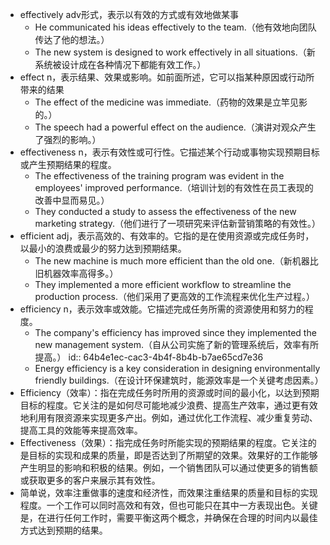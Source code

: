 - effectively adv形式，表示以有效的方式或有效地做某事
	- He communicated his ideas effectively to the team.（他有效地向团队传达了他的想法。）
	- The new system is designed to work effectively in all situations.（新系统被设计成在各种情况下都能有效工作。）
- effect  n，表示结果、效果或影响。如前面所述，它可以指某种原因或行动所带来的结果
	- The effect of the medicine was immediate.（药物的效果是立竿见影的。）
	- The speech had a powerful effect on the audience.（演讲对观众产生了强烈的影响。）
- effectiveness n，表示有效性或可行性。它描述某个行动或事物实现预期目标或产生预期结果的程度。
	- The effectiveness of the training program was evident in the employees' improved performance.（培训计划的有效性在员工表现的改善中显而易见。）
	- They conducted a study to assess the effectiveness of the new marketing strategy.（他们进行了一项研究来评估新营销策略的有效性。）
- efficient adj，表示高效的、有效率的。它指的是在使用资源或完成任务时，以最小的浪费或最少的努力达到预期结果。
	- The new machine is much more efficient than the old one.（新机器比旧机器效率高得多。）
	- They implemented a more efficient workflow to streamline the production process.（他们采用了更高效的工作流程来优化生产过程。）
- efficiency n，表示效率或效能。它描述完成任务所需的资源使用和努力的程度。
	- The company's efficiency has improved since they implemented the new management system.（自从公司实施了新的管理系统后，效率有所提高。）
	  id:: 64b4e1ec-cac3-4b4f-8b4b-b7ae65cd7e36
	- Energy efficiency is a key consideration in designing environmentally friendly buildings.（在设计环保建筑时，能源效率是一个关键考虑因素。）
- Efficiency（效率）：指在完成任务时所用的资源或时间的最小化，以达到预期目标的程度。它关注的是如何尽可能地减少浪费、提高生产效率，通过更有效地利用有限资源来实现更多产出。例如，通过优化工作流程、减少重复劳动、提高工具的效能等来提高效率。
- Effectiveness（效果）：指完成任务时所能实现的预期结果的程度。它关注的是目标的实现和成果的质量，即是否达到了所期望的效果。效果好的工作能够产生明显的影响和积极的结果。例如，一个销售团队可以通过使更多的销售额或获取更多的客户来展示其有效性。
- 简单说，效率注重做事的速度和经济性，而效果注重结果的质量和目标的实现程度。一个工作可以同时高效和有效，但也可能只在其中一方表现出色。关键是，在进行任何工作时，需要平衡这两个概念，并确保在合理的时间内以最佳方式达到预期的结果。